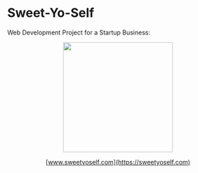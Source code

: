 # Sweet-Yo-Self
Web Development Project for a Startup Business:

<div id="content" style="text-align:center;">
<img src="https://github.com/Giavonator/Sweet-Yo-Self/assets/68939873/8a9b326b-7448-4573-89c7-e2d4dcbdc752" width="250" height="250">

[www.sweetyoself.com](https://sweetyoself.com)

</div>
